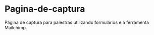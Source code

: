 # Pagina-de-captura
Página de captura para palestras utilizando formulários e a ferramenta Mailchimp. 
